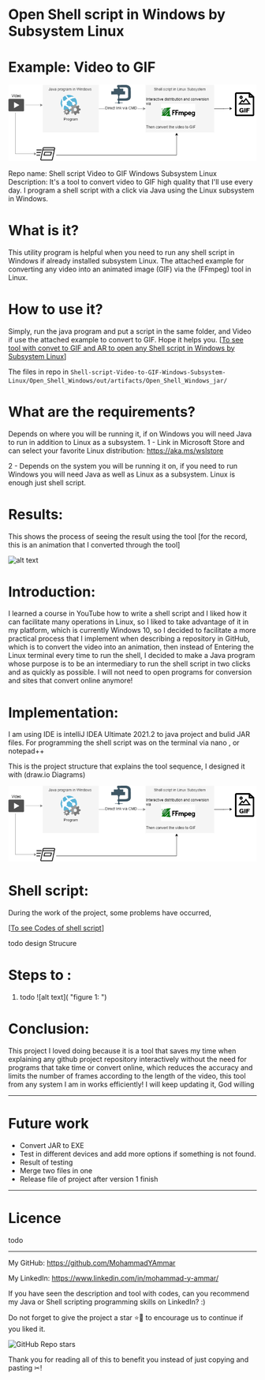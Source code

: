 # Open Shell script in Windows by Subsystem Linux 
# Example: Video to GIF

![alt text](https://github.com/MohammadYAmmar/Shell-script-Video-to-GIF-Windows-Subsystem-Linux/blob/main/Structure%20and%20Media%20of%20project/Picture%20of%20project%20Sequence%20Structure.png "figure of Strucure")

Repo name: Shell script Video to GIF Windows Subsystem Linux 
Description: It's a tool to convert video to GIF high quality that I'll use every day. I program a shell script with a click via Java using the Linux subsystem in Windows.

# What is it?
This utility program is helpful when you need to run any shell script in Windows if already installed subsystem Linux.
The attached example for converting any video into an animated image (GIF) via the (FFmpeg) tool in Linux.

# How to use it?
Simply, run the java program and put a script in the same folder, and Video if use the attached example to convert to GIF.
Hope it helps you.
[[To see tool with convet to GIF and AR to open any Shell script in Windows by Subsystem Linux](https://github.com/MohammadYAmmar/Shell-script-Video-to-GIF-Windows-Subsystem-Linux/tree/main/Open_Shell_Windows/out/artifacts/Open_Shell_Windows_jar)] 

The files in repo in `Shell-script-Video-to-GIF-Windows-Subsystem-Linux/Open_Shell_Windows/out/artifacts/Open_Shell_Windows_jar/`


# What are the requirements?
Depends on where you will be running it, if on Windows you will need Java to run in addition to Linux as a subsystem.
1 - Link in Microsoft Store and can select your favorite Linux distribution:
https://aka.ms/wslstore

2 - Depends on the system you will be running it on, if you need to run Windows you will need Java as well as Linux as a subsystem.
Linux is enough just shell script.

# Results:
This shows the process of seeing the result using the tool [for the record, this is an animation that I converted through the tool]

   ![alt text](https://github.com/MohammadYAmmar/Shell-script-Video-to-GIF-Windows-Subsystem-Linux/blob/main/Structure%20and%20Media%20of%20project/GIF%20of%20tool%20result.gif "GIF of result")


# Introduction:
I learned a course in YouTube how to write a shell script and I liked how it can facilitate many operations in Linux, so I liked to take advantage of it in my platform, which is currently Windows 10, so I decided to facilitate a more practical process that I implement when describing a repository in GitHub, which is to convert the video into an animation, then instead of Entering the Linux terminal every time to run the shell, I decided to make a Java program whose purpose is to be an intermediary to run the shell script in two clicks and as quickly as possible. I will not need to open programs for conversion and sites that convert online anymore!

# Implementation:
I am using IDE is intelliJ IDEA Ultimate 2021.2 to java project and bulid JAR files. 
For programming the shell script was on the terminal via nano , or notepad++

This is the project structure that explains the tool sequence, I designed it with (draw.io Diagrams)

![alt text](https://github.com/MohammadYAmmar/Shell-script-Video-to-GIF-Windows-Subsystem-Linux/blob/main/Structure%20and%20Media%20of%20project/Picture%20of%20project%20Sequence%20Structure.png "figure of Strucure")


# Shell script:
During the work of the project, some problems have occurred, 

[[To see Codes of shell script](https://github.com/MohammadYAmmar/Shell-script-Video-to-GIF-Windows-Subsystem-Linux/tree/main/Shell%20scripts)]


todo design Strucure

# Steps to  :
1. todo 
   ![alt text]( "figure 1: ")



# Conclusion:
This project I loved doing because it is a tool that saves my time when explaining any github project repository interactively without the need for programs that take time or convert online, which reduces the accuracy and limits the number of frames according to the length of the video, this tool from any system I am in works efficiently!
I will keep updating it, God willing

---
# Future work
- Convert JAR to EXE
- Test in different devices and add more options if something is not found.
- Result of testing
- Merge two files in one
- Release file of project after version 1 finish

---
# Licence  
todo

---

My GitHub: https://github.com/MohammadYAmmar

My LinkedIn: https://www.linkedin.com/in/mohammad-y-ammar/ 

If you have seen the description and tool with codes, can you recommend my Java or Shell scripting programming skills on LinkedIn? :)

Do not forget to give the project a star ⭐🌟 to encourage us to continue if you liked it.

![GitHub Repo stars](https://img.shields.io/github/stars/MohammadYAmmar/Shell-script-Video-to-GIF-Windows-Subsystem-Linux?style=social)


Thank you for reading all of this to benefit you instead of just copying and pasting ✂!